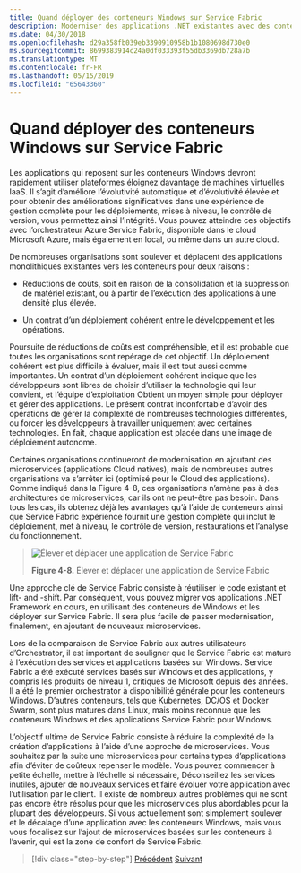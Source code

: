 ```yaml
---
title: Quand déployer des conteneurs Windows sur Service Fabric
description: Moderniser des applications .NET existantes avec des conteneurs de Cloud Azure et Windows | Quand déployer les conteneurs Windows sur Service Fabric
ms.date: 04/30/2018
ms.openlocfilehash: d29a358fb039eb3390910958b1b1080698d730e0
ms.sourcegitcommit: 8699383914c24a0df033393f55db3369db728a7b
ms.translationtype: MT
ms.contentlocale: fr-FR
ms.lasthandoff: 05/15/2019
ms.locfileid: "65643360"
---
```

# <a name="when-to-deploy-windows-containers-to-service-fabric"></a>Quand déployer des conteneurs Windows sur Service Fabric

Les applications qui reposent sur les conteneurs Windows devront rapidement utiliser plateformes éloignez davantage de machines virtuelles IaaS. Il s’agit d’améliore l’évolutivité automatique et d’évolutivité élevée et pour obtenir des améliorations significatives dans une expérience de gestion complète pour les déploiements, mises à niveau, le contrôle de version, vous permettez ainsi l’intégrité. Vous pouvez atteindre ces objectifs avec l’orchestrateur Azure Service Fabric, disponible dans le cloud Microsoft Azure, mais également en local, ou même dans un autre cloud.

De nombreuses organisations sont soulever et déplacent des applications monolithiques existantes vers les conteneurs pour deux raisons :

- Réductions de coûts, soit en raison de la consolidation et la suppression de matériel existant, ou à partir de l’exécution des applications à une densité plus élevée.

- Un contrat d’un déploiement cohérent entre le développement et les opérations.

Poursuite de réductions de coûts est compréhensible, et il est probable que toutes les organisations sont repérage de cet objectif. Un déploiement cohérent est plus difficile à évaluer, mais il est tout aussi comme importantes. Un contrat d’un déploiement cohérent indique que les développeurs sont libres de choisir d’utiliser la technologie qui leur convient, et l’équipe d’exploitation Obtient un moyen simple pour déployer et gérer des applications. Le présent contrat inconfortable d’avoir des opérations de gérer la complexité de nombreuses technologies différentes, ou forcer les développeurs à travailler uniquement avec certaines technologies. En fait, chaque application est placée dans une image de déploiement autonome.

Certaines organisations continueront de modernisation en ajoutant des microservices (applications Cloud natives), mais de nombreuses autres organisations va s’arrêter ici (optimisé pour le Cloud des applications). Comme indiqué dans la Figure 4-8, ces organisations n’amène pas à des architectures de microservices, car ils ont ne peut-être pas besoin. Dans tous les cas, ils obtenez déjà les avantages qu’à l’aide de conteneurs ainsi que Service Fabric expérience fournit une gestion complète qui inclut le déploiement, met à niveau, le contrôle de version, restaurations et l’analyse du fonctionnement.

> ![Élever et déplacer une application de Service Fabric](./media/image8.png)
>
> **Figure 4-8.** Élever et déplacer une application de Service Fabric

Une approche clé de Service Fabric consiste à réutiliser le code existant et lift- and -shift. Par conséquent, vous pouvez migrer vos applications .NET Framework en cours, en utilisant des conteneurs de Windows et les déployer sur Service Fabric. Il sera plus facile de passer modernisation, finalement, en ajoutant de nouveaux microservices.

Lors de la comparaison de Service Fabric aux autres utilisateurs d’Orchestrator, il est important de souligner que le Service Fabric est mature à l’exécution des services et applications basées sur Windows. Service Fabric a été exécuté services basés sur Windows et des applications, y compris les produits de niveau 1, critiques de Microsoft depuis des années. Il a été le premier orchestrator à disponibilité générale pour les conteneurs Windows. D’autres conteneurs, tels que Kubernetes, DC/OS et Docker Swarm, sont plus matures dans Linux, mais moins reconnue que les conteneurs Windows et des applications Service Fabric pour Windows.

L’objectif ultime de Service Fabric consiste à réduire la complexité de la création d’applications à l’aide d’une approche de microservices. Vous souhaitez par la suite une microservices pour certains types d’applications afin d’éviter de coûteux repenser le modèle. Vous pouvez commencer à petite échelle, mettre à l’échelle si nécessaire, Déconseillez les services inutiles, ajouter de nouveaux services et faire évoluer votre application avec l’utilisation par le client. Il existe de nombreux autres problèmes qui ne sont pas encore être résolus pour que les microservices plus abordables pour la plupart des développeurs. Si vous actuellement sont simplement soulever et le décalage d’une application avec les conteneurs Windows, mais vous vous focalisez sur l’ajout de microservices basées sur les conteneurs à l’avenir, qui est la zone de confort de Service Fabric.

>[!div class="step-by-step"]
>[Précédent](when-to-deploy-windows-containers-to-azure-vms-iaas-cloud.md)
>[Suivant](when-to-deploy-windows-containers-to-azure-container-service-kubernetes.md)

